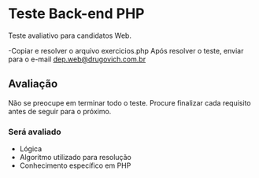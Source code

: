 # Teste Back-end PHP

Teste avaliativo para candidatos Web.

-Copiar e resolver o arquivo exercicios.php
Após resolver o teste, enviar para o e-mail dep.web@drugovich.com.br

## Avaliação

Não se preocupe em terminar todo o teste. Procure finalizar cada requisito antes de seguir para o próximo.

### Será avaliado

- Lógica
- Algoritmo utilizado para resolução
- Conhecimento específico em PHP
